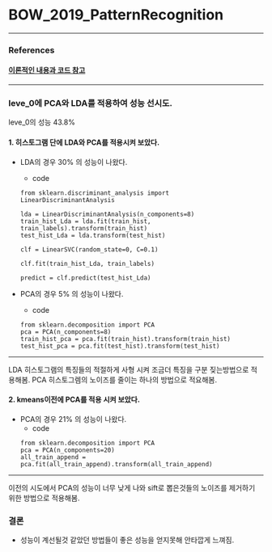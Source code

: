 # BOW_2019_PatternRecognition


---
### References

#### [이론적인 내용과 코드 참고](https://github.com/TrungTVo/spatial-pyramid-matching-scene-recognition)
---

### leve_0에 PCA와 LDA를 적용하여 성능 선시도.

leve_0의 성능 43.8%

#### 1. 히스토그램 단에 LDA와 PCA를 적용시켜 보았다.

 - LDA의 경우 30% 의 성능이 나왔다.
   - code
   
   ```
   from sklearn.discriminant_analysis import LinearDiscriminantAnalysis
   
   lda = LinearDiscriminantAnalysis(n_components=8)
   train_hist_Lda = lda.fit(train_hist, train_labels).transform(train_hist)
   test_hist_Lda = lda.transform(test_hist)
   
   clf = LinearSVC(random_state=0, C=0.1)

   clf.fit(train_hist_Lda, train_labels)

   predict = clf.predict(test_hist_Lda)

   ```

 - PCA의 경우 5% 의 성능이 나왔다.
    - code
   ```
   from sklearn.decomposition import PCA
   pca = PCA(n_components=8)
   train_hist_pca = pca.fit(train_hist).transform(train_hist)
   test_hist_pca = pca.fit(test_hist).transform(test_hist)
   
   ```
---
LDA 히스토그램의 특징들의 적절하게 사형 시켜 조금더 특징을 구분 짖는방법으로 적용해봄. 
PCA 히스토그렘의 노이즈를 줄이는 하나의 방법으로 적요해봄.
#### 2. kmeans이전에 PCA를 적용 시켜 보았다.

 - PCA의 경우 21% 의 성능이 나왔다.
    - code
   ```
   from sklearn.decomposition import PCA
   pca = PCA(n_components=20)
   all_train_append = pca.fit(all_train_append).transform(all_train_append)
   
   ```
---
이전의 시도에서 PCA의 성능이 너무 낮게 나와 sift로 뽑은것들의 노이즈를 제거하기 위한 방법으로 적용해봄.


### 결론

- 성능이 계선될것 같았던 방법들이 좋은 성능을 얻지못해 안타깝게 느껴짐.
   
 

